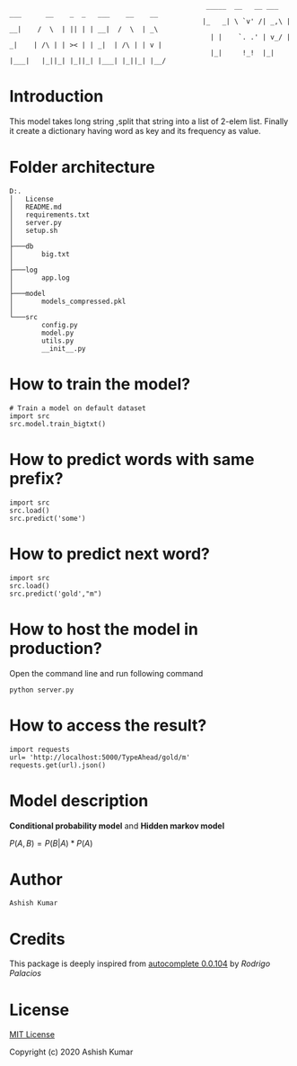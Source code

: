                                                      _____  __   __ ___   ___      __    _  _   ___    __    __
                                                    |_   _| \ `v' /| _,\ | __|    /  \  | || | | __|  /  \  | _\
                                                      | |    `. .' | v_/ | _|    | /\ | | >< | | _|  | /\ | | v |
                                                      |_|     !_!  |_|   |___|   |_||_| |_||_| |___| |_||_| |__/


# Introduction

This model takes long string ,split that string into a list of 2-elem list. Finally it create a dictionary having word as key and its frequency as value.

# Folder architecture

    D:.
    │   License
    │   README.md
    │   requirements.txt
    │   server.py
    │   setup.sh
    │
    ├───db
    │       big.txt
    │
    ├───log
    │       app.log
    │
    ├───model
    │       models_compressed.pkl
    │
    └───src
            config.py
            model.py
            utils.py
            __init__.py

# How to train the model?
    # Train a model on default dataset
    import src
    src.model.train_bigtxt()
# How to predict words with same prefix?
    import src
    src.load()
    src.predict('some')
# How to predict next word?
    import src
    src.load()
    src.predict('gold',"m")
# How to host the model in production?
Open the command line and run following command
    
    python server.py

# How to access the result?
    import requests
    url= 'http://localhost:5000/TypeAhead/gold/m'
    requests.get(url).json()

# Model description

**Conditional probability model** and **Hidden markov model**

$P(A , B) = P(B | A) * P(A)$

# Author
    Ashish Kumar
# Credits
This package is deeply inspired from [autocomplete 0.0.104](https://pypi.org/project/autocomplete/#explain-like-im-5) by *Rodrigo Palacios*

# License

[MIT License](./License)

Copyright (c) 2020 Ashish Kumar
